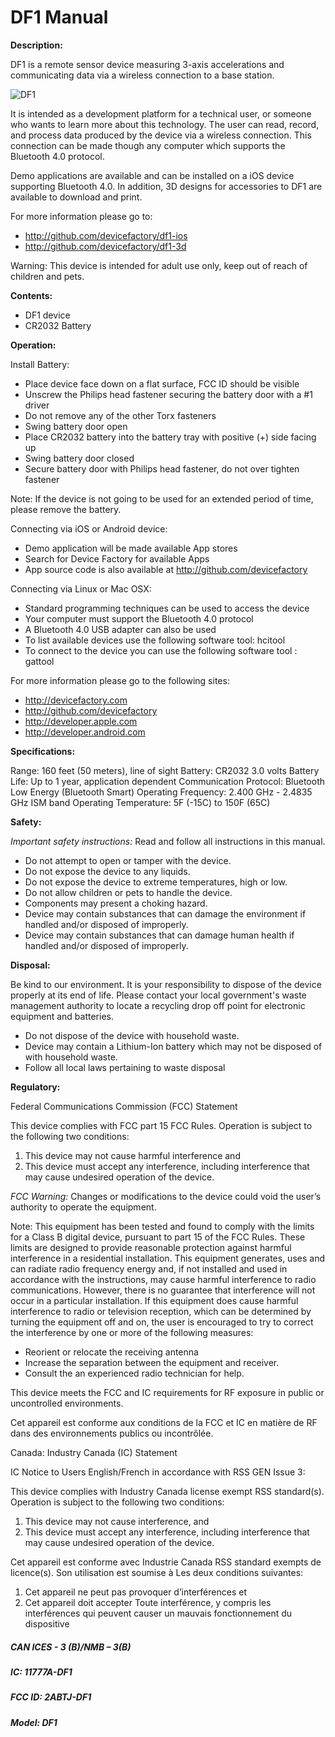 DF1 Manual
==========

**Description:**

DF1 is a remote sensor device measuring 3-axis accelerations and communicating data via a wireless connection to a base station.

![DF1](https://github.com/devicefactory/share/blob/master/media/df1/df1.png)

It is intended as a development platform for a technical user, or someone who wants to learn more about this technology.  The user can read, record, and process data produced by the device via a wireless connection.  This connection can be made though any computer which supports the Bluetooth 4.0 protocol.

Demo applications are available and can be installed on a iOS device supporting Bluetooth 4.0.  In addition, 3D designs for accessories to DF1 are available to download and print.

For more information please go to:

* http://github.com/devicefactory/df1-ios
* http://github.com/devicefactory/df1-3d

Warning: This device is intended for adult use only, keep out of reach of children and pets.

**Contents:**

* DF1 device
* CR2032 Battery

**Operation:**

Install Battery:
*	Place device face down on a flat surface, FCC ID should be visible
*	Unscrew the Philips head fastener securing the battery door with a #1 driver
*	Do not remove any of the other Torx fasteners
*	Swing battery door open
*	Place CR2032 battery into the battery tray with positive (+) side facing up
*	Swing battery door closed
*	Secure battery door  with Philips head fastener, do not over tighten fastener

Note: If the device is not going to be used for an extended period of time, please remove the battery.

Connecting via iOS or Android device:
*	Demo application will be made available App stores
*	Search for Device Factory for available Apps
*	App source code is also available at http://github.com/devicefactory

Connecting via Linux or Mac OSX:
*	Standard programming techniques can be used to access the device
*	Your computer must support the  Bluetooth 4.0 protocol
*	A  Bluetooth 4.0 USB adapter can also be used
*	To list available devices use the following software tool: hcitool
*	To connect to the device you can use the following software tool : gattool

For more information please go to the following sites:
*	http://devicefactory.com
*	http://github.com/devicefactory
*	http://developer.apple.com
*	http://developer.android.com

**Specifications:**

Range: 			160 feet (50 meters), line of sight
Battery: 			CR2032 3.0 volts
Battery Life: 			Up to 1 year, application dependent
Communication Protocol: 	Bluetooth Low Energy (Bluetooth Smart) 
Operating Frequency: 	2.400 GHz - 2.4835 GHz ISM band
Operating Temperature: 	5F (-15C) to 150F (65C)

**Safety:**

_Important safety instructions:_  Read and follow all instructions in this manual.

*	Do not attempt to open or tamper with the device.
*	Do not expose the device to any liquids.
*	Do not expose the device to extreme temperatures, high or low.
*	Do not allow children or pets to handle the device.
*	Components may present a choking hazard.
*	Device may contain substances that can damage the environment if handled and/or disposed of improperly.
*	Device may contain substances that can damage human health if handled and/or disposed of improperly.

**Disposal:**

Be kind to our environment.  It is your responsibility to dispose of the device properly at its end of life.  Please contact your local government's waste management authority to locate a recycling drop off point for electronic equipment and batteries.

*	Do  not dispose of the device with household waste.
*	Device may contain a Lithium-Ion battery which may not be disposed of with household waste.
*	Follow all local laws pertaining to waste disposal

**Regulatory:**

Federal Communications Commission (FCC) Statement

This device complies with FCC part 15 FCC Rules. Operation is subject to the following two conditions:

1. This device may not cause harmful interference and
2. This device must accept any interference, including interference that may cause undesired operation of the device.

_FCC Warning:_  Changes or modifications to the device could void the user’s authority to operate the equipment.

Note:  This equipment has been tested and found to comply with the limits for a Class B digital device, pursuant to part 15 of the FCC Rules. These limits are designed to provide reasonable protection against harmful interference in a residential installation. This equipment generates, uses and can radiate radio frequency energy and, if not installed and used in accordance with the instructions, may cause harmful interference to radio communications. However, there is no guarantee that interference will not occur in a particular installation. If this equipment does cause harmful interference to radio or television reception, which can be determined by turning the equipment off and on, the user is encouraged to try to correct the interference by one or more of the following measures:

*	Reorient or relocate the receiving antenna
*	Increase the separation between the equipment and receiver.
*	Consult the an experienced radio technician for help.

This device meets the FCC and IC requirements for RF exposure in public or uncontrolled environments.

Cet appareil est conforme aux conditions de la FCC et IC en matière de RF dans des environnements publics ou incontrôlée.

Canada: Industry Canada (IC) Statement

IC Notice to Users English/French in accordance with RSS GEN Issue 3:

This device complies with Industry Canada license exempt RSS standard(s).
Operation is subject to the following two conditions:

1. This device may not cause interference, and
2. This device must accept any interference, including interference that may cause undesired operation of the device.

Cet appareil est conforme avec Industrie Canada RSS standard exempts de licence(s).
Son utilisation est soumise à Les deux conditions suivantes:

1. Cet appareil ne peut pas provoquer d’interférences et
2. Cet appareil doit accepter Toute interférence, y compris les interférences qui peuvent causer un mauvais fonctionnement du dispositive


##### CAN ICES - 3 (B)/NMB – 3(B)
##### IC: 11777A-DF1 
##### FCC ID: 2ABTJ-DF1
##### Model: DF1




